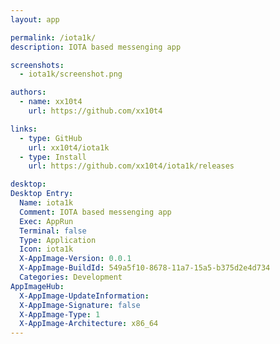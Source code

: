 ```yaml
---
layout: app

permalink: /iota1k/
description: IOTA based messenging app

screenshots:
  - iota1k/screenshot.png

authors:
  - name: xx10t4
    url: https://github.com/xx10t4

links:
  - type: GitHub
    url: xx10t4/iota1k
  - type: Install
    url: https://github.com/xx10t4/iota1k/releases

desktop:
Desktop Entry:
  Name: iota1k
  Comment: IOTA based messenging app
  Exec: AppRun
  Terminal: false
  Type: Application
  Icon: iota1k
  X-AppImage-Version: 0.0.1
  X-AppImage-BuildId: 549a5f10-8678-11a7-15a5-b375d2e4d734
  Categories: Development
AppImageHub:
  X-AppImage-UpdateInformation: 
  X-AppImage-Signature: false
  X-AppImage-Type: 1
  X-AppImage-Architecture: x86_64
---
```

